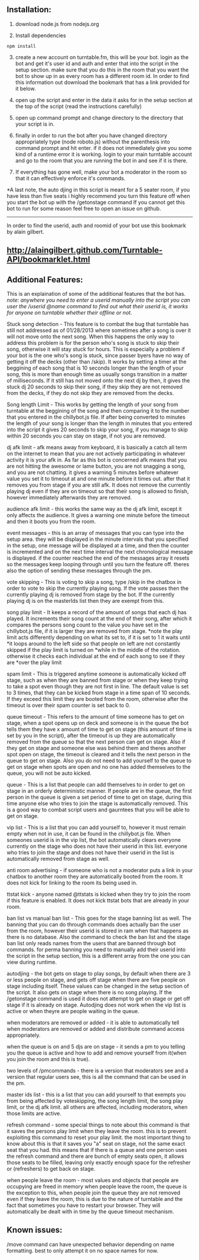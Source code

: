 ## Installation:
1. download node.js from nodejs.org

2. Install dependencies

```
npm install
```

3. create a new account on turntable.fm, this will be your bot. login as the bot and get it's user id and auth and enter that into the script in the setup section.
    make sure that you do this in the room that you want the bot to show up in as every room has a different room id. In order to find this information out download
   the bookmark that has a link provided for it below.

4. open up the script and enter in the data it asks for in the setup section at the top of the script (read the instructions carefully)

5. open up command prompt and change directory to the directory that your script is in.

6. finally in order to run the bot after you have changed directory appropriately type (node roboto.js) without the parenthesis into command prompt and hit enter. if it does not immediately give
   you some kind of a runtime error it is working. login to your main turntable account and go to the room that you are running the bot in and see if it is there.

7. If everything has gone well, make your bot a moderator in the room so that it can effectively enforce it's commands.

  *A last note, the auto djing in this script is meant for a 5 seater room, if you have less than five seats i highly recommend you turn this feature off when you start the bot up with the /getonstage command
   If you cannot get this bot to run for some reason feel free to open an issue on github.

--------------------------------------------------------------------------------------
In order to find the userid, auth and roomid of your bot use this bookmark by alain gilbert.

http://alaingilbert.github.com/Turntable-API/bookmarklet.html
--------------------------------------------------------------------------------------

## Additional Features:

This is an explaination of some of the additional features that the bot has.
*note: anywhere you need to enter a userid manually into the script you can user the /userid @name command to 
find out what their userid is, it works for anyone on turntable whether their offline or not.*



Stuck song detection - This feature is to combat the bug that turntable has still not addressed as of 01/28/2013 where
sometimes after a song is over it will not move onto the next song. When this happens the only way to address this problem
is for the person who's song is stuck to skip their song, otherwise it will stay stuck for hours. This is especially a problem
if your bot is the one who's song is stuck, since passer byers have no way of getting it off the decks (other than /skip).
It works by setting a timer at the beggining of each song that is 10 seconds longer than the length of your song, this is more than
enough time as usually songs transition in a matter of milliseconds. If it still has not moved onto the next dj by then, it gives
the stuck dj 20 seconds to skip their song, if they skip they are not removed from the decks, if they do not skip they are removed
from the decks.



Song length Limit - This works by getting the length of your song from turntable at the beggining of the song and then comparing
it to the number that you entered in the chillybot.js file. If after being converted to minutes the length of your song is longer
than the length in minutes that you entered into the script it gives 20 seconds to skip your song, if you manage to skip within
20 seconds you can stay on stage, if not you are removed.



dj afk limit - afk means away from keyboard, it is basically a catch all term on the internet to mean that you are not actively
participating in whatever activity it is your afk in. As far as this bot is concerned afk means that you are not hitting the 
awesome or lame button, you are not snagging a song, and you are not chatting. it gives a warning 5 minutes before whatever value
you set it to timeout at and one minute before it times out. after that it removes you from stage if you are still afk.
It does not remove the currently playing dj even if they are on timeout so that their song is allowed
to finish, however immediately afterwards they are removed.



audience afk limit - this works the same way as the dj afk limit, except it only affects the audience. It gives a warning one minute
before the timeout and then it boots you from the room.


event messages - this is an array of messages that you can type into the setup area. they will be displayed in the minute intervals that you specified in the setup,
one message will be displayed at a time, and then the counter is incremented and on the next time interval the next chronological message is displayed. if the counter
reached the end of the messages array it resets so the messages keep looping through until you turn the feature off. theres also the option of sending these messages through the pm.



vote skipping - This is voting to skip a song, type /skip in the chatbox in order to vote to skip the currently playing song.
If the vote passes then the currently playing dj is removed from stage by the bot. If the currently playing dj is on the masterIds
list then they are exempt from this.



song play limit - It keeps a record of the amount of songs that each dj has played. It increments
their song count at the end of their song, after which it compares the persons song count to
the value you have set in the chillybot.js file, if it is larger they are removed from stage.
*note the play limit acts differently depending on what its set to, if it is set to 1 it waits until
*it loops around to the left side so that people on left are not constantly skipped if the play limit is turned on
*while in the middle of the rotation. otherwise it checks each individual at the end of each song to see if they are
*over the play limit



spam limit - This is triggered anytime someone is automatically kicked off stage, such as when
they are banned from stage or when they keep trying to take a spot even though they are not first in line.
The default value is set to 3 times, that they can be kicked from stage in a time span of 10 seconds.
If they exceed this limit they are booted from the room, otherwise after the timeout is over
their spam counter is set back to 0.



queue timeout - This refers to the amount of time someone has to get on stage, when a spot opens
up on deck and someone is in the queue the bot tells them they have x amount of time to get on stage
(this amount of time is set by you in the script), after the timeout is up they are automatically
removed from the queue so that the next person can get on stage. Also if they get on stage
and someone else was behind them and theres another spot open on stage, the timeout is cleared
and it tells the next person in the queue to get on stage. Also you do not need to add yourself to the 
queue to get on stage when spots are open and no one has added themselves to the queue,
you will not be auto kicked.



queue - This is a list that people can add themselves to in order to get on stage in
an orderly deterministic manner. If people are in the queue, the first person in the queue
is given a set period of time to get on stage, during this time anyone else who tries to join
the stage is automatically removed. This is a good way to combat script users and gaurntees
that you will be able to get on stage.



vip list - This is a list that you can add yourself to, however it must remain empty when not in use,
it can be found in the chillybot.js file. When someones userid is in the vip list, the bot
automatically clears everyone currently on the stage who does not have their userid in this
list. everyone who tries to join the stage and does not have their userid in the list is
automatically removed from stage as well.



anti room advertising - if someone who is not a moderator puts a link in your chatbox to another room
they are automatically booted from the room. It does not kick for linking to the room its being used in.



ttstat kick - anyone named @ttstats is kicked when they try to join the room if this
feature is enabled. It does not kick ttstat bots that are already in your room.



ban list vs manual ban list - This goes for the stage banning list as well. The banning
that you can do through commands does actually ban the user from the room, however their
userid is stored in ram when that happens as there is no database. Also the command to check
the ban list and the stage ban list only reads names from the users that are banned through bot commands.
for perma banning you need to manually add their userid into the script in the setup section,
this is a different array from the one you can view during runtime.



autodjing - the bot gets on stage to play songs, by default when there are 3 or less people
on stage, and gets off stage when there are five people on stage including itself. These values
can be changed in the setup section of the script. It also gets on stage when there is no
song playing. If the /getonstage command is used it does not attempt to get on stage or get
off stage if it is already on stage. Autodjing does not work when the vip list is active
or when theyre are people waiting in the queue.



when moderators are removed or added - it is able to automatically tell when moderators 
are removed or added and distribute command access appropriately.



when the queue is on and 5 djs are on stage - it sends a pm to you telling you
the queue is active and how to add and remove yourself from it(when you join the room and this is true).



two levels of /pmcommands - there is a version that moderators see and a version
that regular users see, this is all the command that can be used in the pm.



master ids list - this is a list that you can add yourself to that exempts you
from being affected by voteskipping, the song length limit, the song play limit, or 
the dj afk limit. all others are affected, including moderators, when those limits
are active.


refresh command - some special things to note about this command is that it saves the persons play limit when they leave the room.
this is to prevent exploiting this command to reset your play limit. the most important thing to know about this is that it saves you "a" seat
on stage, not the same exact seat that you had. this means that if there is a queue and one person uses the refresh command and there are bunch
of empty seats open, it allows those seats to be filled, leaving only exactly enough space for the refresher or (refreshers) to get back on stage.



when people leave the room - most values and objects that people are occupying are freed
in memory when people leave the room, the queue is the exception to this, when people join
the queue they are not removed even if they leave the room, this is due to the nature of turntable
and the fact that sometimes you have to restart your browser. They will automatically be dealt
with in time by the queue timeout mechanism.

## Known issues:

/move command can have unexpected behavior depending on name formatting. best to only attempt it on no space names for now.

